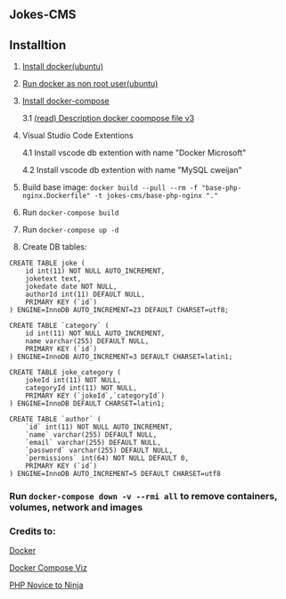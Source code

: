 ## Jokes-CMS

## Installtion

1. [Install docker(ubuntu)](https://docs.docker.com/engine/install/ubuntu/)

2. [Run docker as non root user(ubuntu)](https://docs.docker.com/engine/install/linux-postinstall/)

3. [Install docker-compose](https://docs.docker.com/compose/install/)

    3.1 [(read) Description docker coompose file v3](https://docs.docker.com/compose/compose-file/compose-file-v3/)

4. Visual Studio Code Extentions
    
    4.1 Install vscode db extention with name  "Docker Microsoft"

    4.2 Install vscode db extention with name "MySQL cweijan"

6. Build base image: ```docker build --pull --rm -f "base-php-nginx.Dockerfile" -t jokes-cms/base-php-nginx "."```

7. Run ```docker-compose build```

8. Run ```docker-compose up -d```

9. Create DB tables:
```
CREATE TABLE joke (
    id int(11) NOT NULL AUTO_INCREMENT,  
    joketext text,
    jokedate date NOT NULL,   
    authorId int(11) DEFAULT NULL,   
    PRIMARY KEY (`id`) 
) ENGINE=InnoDB AUTO_INCREMENT=23 DEFAULT CHARSET=utf8;

CREATE TABLE `category` (
    id int(11) NOT NULL AUTO_INCREMENT,
    name varchar(255) DEFAULT NULL,
    PRIMARY KEY (`id`) 
) ENGINE=InnoDB AUTO_INCREMENT=3 DEFAULT CHARSET=latin1;

CREATE TABLE joke_category (
    jokeId int(11) NOT NULL,
    categoryId int(11) NOT NULL,
    PRIMARY KEY (`jokeId`,`categoryId`) 
) ENGINE=InnoDB DEFAULT CHARSET=latin1;

CREATE TABLE `author` (
    `id` int(11) NOT NULL AUTO_INCREMENT,
    `name` varchar(255) DEFAULT NULL,
    `email` varchar(255) DEFAULT NULL, 
    `password` varchar(255) DEFAULT NULL,
    `permissions` int(64) NOT NULL DEFAULT 0,
    PRIMARY KEY (`id`) 
) ENGINE=InnoDB AUTO_INCREMENT=5 DEFAULT CHARSET=utf8
```

### Run ```docker-compose down -v --rmi all``` to remove containers, volumes, network and images


### Credits to:

[Docker](https://github.com/BretFisher/php-docker-good-defaults/blob/master/Dockerfile)

[Docker Compose Viz](https://github.com/pmsipilot/docker-compose-viz)

[PHP Novice to Ninja](https://github.com/spbooks/phpmysql6)
